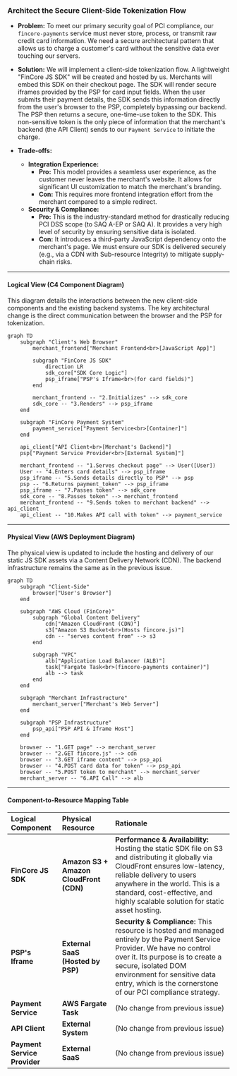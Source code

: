 ### **Architect the Secure Client-Side Tokenization Flow**

*   **Problem:** To meet our primary security goal of PCI compliance, our `fincore-payments` service must never store, process, or transmit raw credit card information. We need a secure architectural pattern that allows us to charge a customer's card without the sensitive data ever touching our servers.

*   **Solution:** We will implement a client-side tokenization flow. A lightweight "FinCore JS SDK" will be created and hosted by us. Merchants will embed this SDK on their checkout page. The SDK will render secure iframes provided by the PSP for card input fields. When the user submits their payment details, the SDK sends this information directly from the user's browser to the PSP, completely bypassing our backend. The PSP then returns a secure, one-time-use token to the SDK. This non-sensitive token is the only piece of information that the merchant's backend (the API Client) sends to our `Payment Service` to initiate the charge.

*   **Trade-offs:**
    *   **Integration Experience:**
        *   **Pro:** This model provides a seamless user experience, as the customer never leaves the merchant's website. It allows for significant UI customization to match the merchant's branding.
        *   **Con:** This requires more frontend integration effort from the merchant compared to a simple redirect.
    *   **Security & Compliance:**
        *   **Pro:** This is the industry-standard method for drastically reducing PCI DSS scope (to SAQ A-EP or SAQ A). It provides a very high level of security by ensuring sensitive data is isolated.
        *   **Con:** It introduces a third-party JavaScript dependency onto the merchant's page. We must ensure our SDK is delivered securely (e.g., via a CDN with Sub-resource Integrity) to mitigate supply-chain risks.

---

#### **Logical View (C4 Component Diagram)**

This diagram details the interactions between the new client-side components and the existing backend systems. The key architectural change is the direct communication between the browser and the PSP for tokenization.

```mermaid
graph TD
    subgraph "Client's Web Browser"
        merchant_frontend["Merchant Frontend<br>[JavaScript App]"]
        
        subgraph "FinCore JS SDK"
            direction LR
            sdk_core["SDK Core Logic"]
            psp_iframe["PSP's Iframe<br>(for card fields)"]
        end

        merchant_frontend -- "2.Initializes" --> sdk_core
        sdk_core -- "3.Renders" --> psp_iframe
    end

    subgraph "FinCore Payment System"
        payment_service["Payment Service<br>[Container]"]
    end

    api_client["API Client<br>[Merchant's Backend]"]
    psp["Payment Service Provider<br>[External System]"]

    merchant_frontend -- "1.Serves checkout page" --> User([User])
    User -- "4.Enters card details" --> psp_iframe
    psp_iframe -- "5.Sends details directly to PSP" --> psp
    psp -- "6.Returns payment_token" --> psp_iframe
    psp_iframe -- "7.Passes token" --> sdk_core
    sdk_core -- "8.Passes token" --> merchant_frontend
    merchant_frontend -- "9.Sends token to merchant backend" --> api_client
    api_client -- "10.Makes API call with token" --> payment_service
```

---

#### **Physical View (AWS Deployment Diagram)**

The physical view is updated to include the hosting and delivery of our static JS SDK assets via a Content Delivery Network (CDN). The backend infrastructure remains the same as in the previous issue.

```mermaid
graph TD
    subgraph "Client-Side"
        browser["User's Browser"]
    end
    
    subgraph "AWS Cloud (FinCore)"
        subgraph "Global Content Delivery"
            cdn["Amazon CloudFront (CDN)"]
            s3["Amazon S3 Bucket<br>(Hosts fincore.js)"]
            cdn -- "serves content from" --> s3
        end

        subgraph "VPC"
            alb["Application Load Balancer (ALB)"]
            task["Fargate Task<br>(fincore-payments container)"]
            alb --> task
        end
    end

    subgraph "Merchant Infrastructure"
        merchant_server["Merchant's Web Server"]
    end

    subgraph "PSP Infrastructure"
        psp_api["PSP API & Iframe Host"]
    end

    browser -- "1.GET page" --> merchant_server
    browser -- "2.GET fincore.js" --> cdn
    browser -- "3.GET iframe content" --> psp_api
    browser -- "4.POST card data for token" --> psp_api
    browser -- "5.POST token to merchant" --> merchant_server
    merchant_server -- "6.API Call" --> alb
```

---

#### **Component-to-Resource Mapping Table**

| Logical Component | Physical Resource | Rationale |
| :--- | :--- | :--- |
| **FinCore JS SDK** | **Amazon S3 + Amazon CloudFront (CDN)** | **Performance & Availability:** Hosting the static SDK file on S3 and distributing it globally via CloudFront ensures low-latency, reliable delivery to users anywhere in the world. This is a standard, cost-effective, and highly scalable solution for static asset hosting. |
| **PSP's Iframe** | **External SaaS (Hosted by PSP)** | **Security & Compliance:** This resource is hosted and managed entirely by the Payment Service Provider. We have no control over it. Its purpose is to create a secure, isolated DOM environment for sensitive data entry, which is the cornerstone of our PCI compliance strategy. |
| **Payment Service** | **AWS Fargate Task** | (No change from previous issue) |
| **API Client** | **External System** | (No change from previous issue) |
| **Payment Service Provider**| **External SaaS** | (No change from previous issue) |